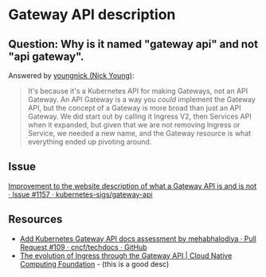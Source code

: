 # Gateway API description

## Question: Why is it named "gateway api" and not "api gateway".
Answered by [youngnick (Nick Young)](https://github.com/youngnick):
> It's because it's a Kubernetes API for making Gateways, not an API Gateway.
> An API Gateway is a way you _could_ implement the Gateway API, but the concept of a Gateway is more broad than just an API Gateway.
> We did start out by calling it Ingress V2, then Services API when it expanded, but given that we are not removing Ingress or Service, we needed a new name, and the Gateway resource is what everything ended up pivoting around.

## Issue
[Improvement to the website description of what a Gateway API is and is not · Issue #1157 · kubernetes-sigs/gateway-api](https://github.com/kubernetes-sigs/gateway-api/issues/1157)
## Resources
- [Add Kubernetes Gateway API docs assessment by mehabhalodiya · Pull Request #109 · cncf/techdocs · GitHub](https://github.com/cncf/techdocs/pull/109)
- [The evolution of Ingress through the Gateway API | Cloud Native Computing Foundation](https://www.cncf.io/online-programs/the-evolution-of-ingress-through-the-gateway-api/) - (this is a good desc)